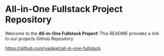 # All-in-One Fullstack Project Repository

Welcome to the **All-in-One Fullstack Project**! This README provides a link to our projects Github Repository

https://github.com/yaokiet/all-in-one-fullstack
